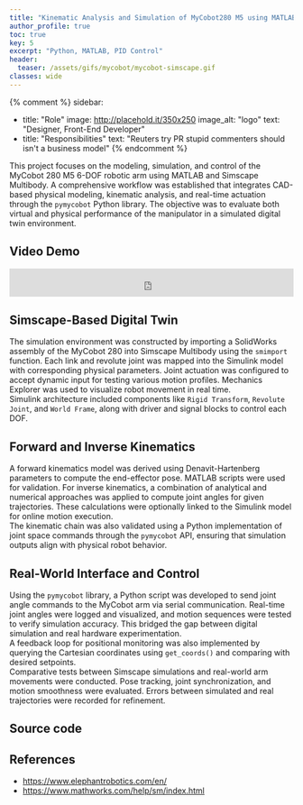 ```yaml
---
title: "Kinematic Analysis and Simulation of MyCobot280 M5 using MATLAB and Simscape"
author_profile: true
toc: true
key: 5
excerpt: "Python, MATLAB, PID Control"
header:
  teaser: /assets/gifs/mycobot/mycobot-simscape.gif
classes: wide
---
```


{% comment %} 
sidebar:
  - title: "Role"
    image: http://placehold.it/350x250
    image_alt: "logo"
    text: "Designer, Front-End Developer"
  - title: "Responsibilities"
    text: "Reuters try PR stupid commenters should isn't a business model"
{% endcomment %} 

This project focuses on the modeling, simulation, and control of the MyCobot 280 M5 6-DOF robotic arm using MATLAB and Simscape Multibody. A comprehensive workflow was established that integrates CAD-based physical modeling, kinematic analysis, and real-time actuation through the <code>pymycobot</code> Python library. The objective was to evaluate both virtual and physical performance of the manipulator in a simulated digital twin environment. 

## Video Demo
<iframe
    width="100%"
    height="50px"
    src="https://www.youtube.com/embed/id8E9aI6zaU"
    frameborder="0"
    allow="autoplay; encrypted-media"
    allowfullscreen
>
</iframe>

## Simscape-Based Digital Twin
The simulation environment was constructed by importing a SolidWorks assembly of the MyCobot 280 into Simscape Multibody using the <code>smimport</code> function. Each link and revolute joint was mapped into the Simulink model with corresponding physical parameters. Joint actuation was configured to accept dynamic input for testing various motion profiles. Mechanics Explorer was used to visualize robot movement in real time.
<br>
Simulink architecture included components like <code>Rigid Transform</code>, <code>Revolute Joint</code>, and <code>World Frame</code>, along with driver and signal blocks to control each DOF.

## Forward and Inverse Kinematics
A forward kinematics model was derived using Denavit-Hartenberg parameters to compute the end-effector pose. MATLAB scripts were used for validation. For inverse kinematics, a combination of analytical and numerical approaches was applied to compute joint angles for given trajectories. These calculations were optionally linked to the Simulink model for online motion execution.
<br>
The kinematic chain was also validated using a Python implementation of joint space commands through the <code>pymycobot</code> API, ensuring that simulation outputs align with physical robot behavior.

## Real-World Interface and Control
Using the <code>pymycobot</code> library, a Python script was developed to send joint angle commands to the MyCobot arm via serial communication. Real-time joint angles were logged and visualized, and motion sequences were tested to verify simulation accuracy. This bridged the gap between digital simulation and real hardware experimentation.
<br>
A feedback loop for positional monitoring was also implemented by querying the Cartesian coordinates using <code>get_coords()</code> and comparing with desired setpoints. 
<br>
Comparative tests between Simscape simulations and real-world arm movements were conducted. Pose tracking, joint synchronization, and motion smoothness were evaluated. Errors between simulated and real trajectories were recorded for refinement.

## Source code

## References
- https://www.elephantrobotics.com/en/
- https://www.mathworks.com/help/sm/index.html
